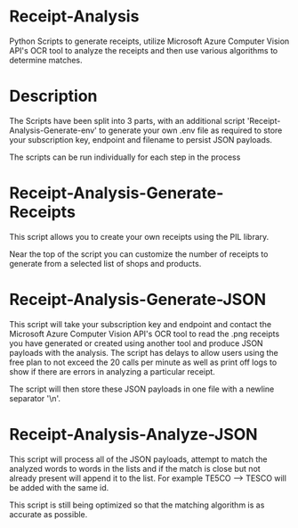 # Receipt-Analysis
Python Scripts to generate receipts, utilize Microsoft Azure Computer Vision API's OCR tool to analyze the receipts and then use various algorithms to determine matches.

# Description

The Scripts have been split into 3 parts, with an additional script 'Receipt-Analysis-Generate-env' to generate your own .env file as required to store
your subscription key, endpoint and filename to persist JSON payloads.

The scripts can be run individually for each step in the process

# Receipt-Analysis-Generate-Receipts

This script allows you to create your own receipts using the PIL library.

Near the top of the script you can customize the number of receipts to generate from a selected list of shops and products.

# Receipt-Analysis-Generate-JSON

This script will take your subscription key and endpoint and contact the Microsoft Azure Computer Vision API's OCR tool to
read the .png receipts you have generated or created using another tool and produce JSON payloads with the analysis.
The script has delays to allow users using the free plan to not exceed the 20 calls per minute as well as print off
logs to show if there are errors in analyzing a particular receipt.

The script will then store these JSON payloads in one file with a newline separator '\n'.

# Receipt-Analysis-Analyze-JSON

This script will process all of the JSON payloads, attempt to match the analyzed words to words in the lists and if the match is close but not
already present will append it to the list. For example TE5CO --> TESCO will be added with the same id.

This script is still being optimized so that the matching algorithm is as accurate as possible.
